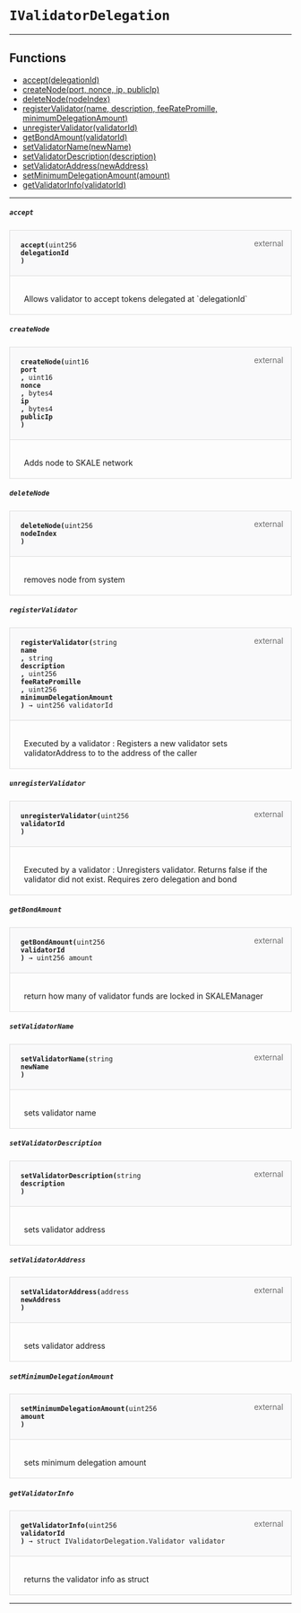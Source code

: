 # `IValidatorDelegation`



--- 


## Functions

- [accept(delegationId)](#accept)
- [createNode(port, nonce, ip, publicIp)](#createNode)
- [deleteNode(nodeIndex)](#deleteNode)
- [registerValidator(name, description, feeRatePromille, minimumDelegationAmount)](#registerValidator)
- [unregisterValidator(validatorId)](#unregisterValidator)
- [getBondAmount(validatorId)](#getBondAmount)
- [setValidatorName(newName)](#setValidatorName)
- [setValidatorDescription(description)](#setValidatorDescription)
- [setValidatorAddress(newAddress)](#setValidatorAddress)
- [setMinimumDelegationAmount(amount)](#setMinimumDelegationAmount)
- [getValidatorInfo(validatorId)](#getValidatorInfo)

--- 




##### `accept`

<div class="funcnameaccept contract-function">
<h4 id="accept">
<code>accept(<span class="var-type">uint256</span>
delegationId
)<span class="var-type"></span></code>
<span class="item">external</span>
</h4>
<div class="description">

 <p> Allows validator to accept tokens delegated at `delegationId`
 </p>
</div>
</div>

##### `createNode`

<div class="funcnamecreateNode contract-function">
<h4 id="createNode">
<code>createNode(<span class="var-type">uint16</span>
port
, <span class="var-type">uint16</span>
nonce
, <span class="var-type">bytes4</span>
ip
, <span class="var-type">bytes4</span>
publicIp
)<span class="var-type"></span></code>
<span class="item">external</span>
</h4>
<div class="description">

 <p> Adds node to SKALE network
 </p>
</div>
</div>

##### `deleteNode`

<div class="funcnamedeleteNode contract-function">
<h4 id="deleteNode">
<code>deleteNode(<span class="var-type">uint256</span>
nodeIndex
)<span class="var-type"></span></code>
<span class="item">external</span>
</h4>
<div class="description">

 <p> removes node from system
 </p>
</div>
</div>

##### `registerValidator`

<div class="funcnameregisterValidator contract-function">
<h4 id="registerValidator">
<code>registerValidator(<span class="var-type">string</span>
name
, <span class="var-type">string</span>
description
, <span class="var-type">uint256</span>
feeRatePromille
, <span class="var-type">uint256</span>
minimumDelegationAmount
)<span class="var-type"> → uint256 validatorId</span></code>
<span class="item">external</span>
</h4>
<div class="description">

 <p> Executed by a validator : Registers a new validator 
sets validatorAddress to to the address of the caller
 </p>
</div>
</div>

##### `unregisterValidator`

<div class="funcnameunregisterValidator contract-function">
<h4 id="unregisterValidator">
<code>unregisterValidator(<span class="var-type">uint256</span>
validatorId
)<span class="var-type"></span></code>
<span class="item">external</span>
</h4>
<div class="description">

 <p>  Executed by a validator : Unregisters validator. 
Returns false if the validator did not exist. Requires zero delegation and bond
 </p>
</div>
</div>

##### `getBondAmount`

<div class="funcnamegetBondAmount contract-function">
<h4 id="getBondAmount">
<code>getBondAmount(<span class="var-type">uint256</span>
validatorId
)<span class="var-type"> → uint256 amount</span></code>
<span class="item">external</span>
</h4>
<div class="description">

 <p> return how many of validator funds are locked in SKALEManager
 </p>
</div>
</div>

##### `setValidatorName`

<div class="funcnamesetValidatorName contract-function">
<h4 id="setValidatorName">
<code>setValidatorName(<span class="var-type">string</span>
newName
)<span class="var-type"></span></code>
<span class="item">external</span>
</h4>
<div class="description">

 <p> sets validator name
 </p>
</div>
</div>

##### `setValidatorDescription`

<div class="funcnamesetValidatorDescription contract-function">
<h4 id="setValidatorDescription">
<code>setValidatorDescription(<span class="var-type">string</span>
description
)<span class="var-type"></span></code>
<span class="item">external</span>
</h4>
<div class="description">

 <p> sets validator address
 </p>
</div>
</div>

##### `setValidatorAddress`

<div class="funcnamesetValidatorAddress contract-function">
<h4 id="setValidatorAddress">
<code>setValidatorAddress(<span class="var-type">address</span>
newAddress
)<span class="var-type"></span></code>
<span class="item">external</span>
</h4>
<div class="description">

 <p> sets validator address
 </p>
</div>
</div>

##### `setMinimumDelegationAmount`

<div class="funcnamesetMinimumDelegationAmount contract-function">
<h4 id="setMinimumDelegationAmount">
<code>setMinimumDelegationAmount(<span class="var-type">uint256</span>
amount
)<span class="var-type"></span></code>
<span class="item">external</span>
</h4>
<div class="description">

 <p> sets minimum delegation amount
 </p>
</div>
</div>

##### `getValidatorInfo`

<div class="funcnamegetValidatorInfo contract-function">
<h4 id="getValidatorInfo">
<code>getValidatorInfo(<span class="var-type">uint256</span>
validatorId
)<span class="var-type"> → struct IValidatorDelegation.Validator validator</span></code>
<span class="item">external</span>
</h4>
<div class="description">

 <p> returns the validator info as struct
 </p>
</div>
</div>

--- 


<style>
    .contract-function {
        border-radius: var(--border-radius);
        border: solid 1px #ddd;
        max-width: 90vw;
        padding: 0;
        margin-top: 1em;
        margin-bottom: 1em;
        word-wrap: break-word;
    }

    .contract-function h4 {
        display: -webkit-box;
        display: -ms-flexbox;
        display: flex;
        -webkit-box-orient: horizontal;
        -webkit-box-direction: normal;
        -ms-flex-direction: row;
        flex-direction: row;
        -webkit-box-pack: justify;
        -ms-flex-pack: justify;
        justify-content: space-between;
        -ms-flex-line-pack: start;
        align-content: flex-start;
        padding: 0;
        margin: 1em;
        margin-bottom: 2em;
        position: relative;
        font-size: inherit;
    }

    .contract-function h4::before {
        content: "";
        display: block;
        position: absolute;
        height: 100%;
        width: 100%;
        -webkit-box-sizing: content-box;
        box-sizing: content-box;
        padding: 1em;
        margin: -1em;
        z-index: -10;
        background-color: #f9f9fa;
        border-bottom: solid 1px #ddd;
    }
    .anchor {
        display: inline-block;
        height: 1em;
        margin-left: -25px;
        opacity: 0;
        position: absolute;
        transition: opacity var(--transition-speed-sm) var(--transition-timing);
    }

    .contract-function h4 code {
        color: inherit;
        background-color: transparent;
        padding: 5px
    }

    .contract-function h4 .item {
        font-weight: 300;
        opacity: .8;
    }

    .contract-function .description{
        margin-left: 20px;
        padding: 5px
    }

    .contract-function .var-type {
         font-weight: 300;
    }
</style>